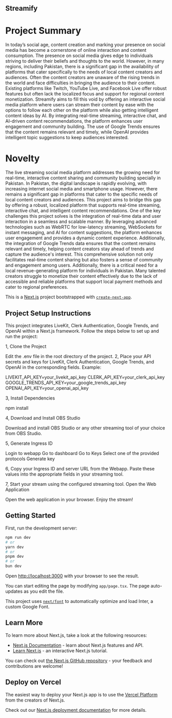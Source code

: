 ## Streamify

# Project Summary

In today’s social age, content creation and marking your presence on social media has become a cornerstone of online interaction and content consumption. The presence on social media gives edge to individuals striving to deliver their beliefs and thoughts to the world. However, in many regions, including Pakistan, there is a significant gap in the availability of platforms that cater specifically to the needs of local content creators and audiences. Often the content creators are unaware of the rising trends in the world and face difficulties in bringing the audience to their content. Existing platforms like Twitch, YouTube Live, and Facebook Live offer robust features but often lack the localized focus and support for regional content monetization.
Streamify aims to fill this void by offering an interactive social media platform where users can stream their content by ease with the options to follow each other on the platform while also getting intelligent content ideas by AI. By integrating real-time streaming, interactive chat, and AI-driven content recommendations, the platform enhances user engagement and community building. The use of Google Trends ensures that the content remains relevant and timely, while OpenAI provides intelligent topic suggestions to keep audiences interested.

# Novelty

The live streaming social media platform addresses the growing need for real-time, interactive content sharing and community building specially in Pakistan. In Pakistan, the digital landscape is rapidly evolving, with increasing internet social media and  smartphone usage. However, there remains a significant gap in platforms that cater to the specific needs of local content creators and audiences. This project aims to bridge this gap by offering a robust, localized platform that supports real-time streaming, interactive chat, and intelligent content recommendations.
One of the key challenges this project solves is the integration of real-time data and user interaction in a seamless and scalable manner. By leveraging advanced technologies such as WebRTC for low-latency streaming, WebSockets for instant messaging, and AI for content suggestions, the platform enhances user engagement and provides a dynamic content experience. Additionally, the integration of Google Trends data ensures that the content remains relevant and timely, helping content creators stay ahead of trends and capture the audience's interest. This comprehensive solution not only facilitates real-time content sharing but also fosters a sense of community and engagement among users.
Additionally, there is a critical need for a local revenue-generating platform for individuals in Pakistan. Many talented creators struggle to monetize their content effectively due to the lack of accessible and reliable platforms that support local payment methods and cater to regional preferences.



This is a [Next.js](https://nextjs.org/) project bootstrapped with [`create-next-app`](https://github.com/vercel/next.js/tree/canary/packages/create-next-app).

## Project Setup Instructions
This project integrates LiveKit, Clerk Authentication, Google Trends, and OpenAI within a Next.js framework. Follow the steps below to set up and run the project:

1, Clone the Project

Edit the .env file in the root directory of the project.
2, Place your API secrets and keys for LiveKit, Clerk Authentication, Google Trends, and OpenAI in the corresponding fields.
Example:

LIVEKIT_API_KEY=your_livekit_api_key
CLERK_API_KEY=your_clerk_api_key
GOOGLE_TRENDS_API_KEY=your_google_trends_api_key
OPENAI_API_KEY=your_openai_api_key

3, Install Dependencies

npm install

4, Download and Install OBS Studio

Download and install OBS Studio or any other streaming tool of your choice from OBS Studio.

5, Generate Ingress ID

Login to webapp
Go to dashboard
Go to Keys
Select one of the provided protocols
Generate key

6, Copy your Ingress ID and server URL from the Webapp.
Paste these values into the appropriate fields in your streaming tool.

7, Start your stream using the configured streaming tool.
Open the Web Application

Open the web application in your browser.
Enjoy the stream!

## Getting Started

First, run the development server:

```bash
npm run dev
# or
yarn dev
# or
pnpm dev
# or
bun dev
```

Open [http://localhost:3000](http://localhost:3000) with your browser to see the result.

You can start editing the page by modifying `app/page.tsx`. The page auto-updates as you edit the file.

This project uses [`next/font`](https://nextjs.org/docs/basic-features/font-optimization) to automatically optimize and load Inter, a custom Google Font.

## Learn More

To learn more about Next.js, take a look at the following resources:

- [Next.js Documentation](https://nextjs.org/docs) - learn about Next.js features and API.
- [Learn Next.js](https://nextjs.org/learn) - an interactive Next.js tutorial.

You can check out [the Next.js GitHub repository](https://github.com/vercel/next.js/) - your feedback and contributions are welcome!

## Deploy on Vercel

The easiest way to deploy your Next.js app is to use the [Vercel Platform](https://vercel.com/new?utm_medium=default-template&filter=next.js&utm_source=create-next-app&utm_campaign=create-next-app-readme) from the creators of Next.js.

Check out our [Next.js deployment documentation](https://nextjs.org/docs/deployment) for more details.
